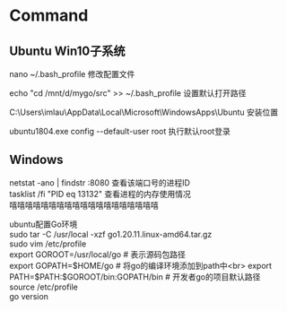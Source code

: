 # Command
## Ubuntu Win10子系统


nano ~/.bash_profile 修改配置文件 <br>


echo "cd /mnt/d/mygo/src" >> ~/.bash_profile  设置默认打开路径<br>

C:\Users\imlau\AppData\Local\Microsoft\WindowsApps\Ubuntu 安装位置<br>

ubuntu1804.exe  config --default-user root  执行默认root登录<br>


## Windows
netstat -ano | findstr :8080 查看该端口号的进程ID <br>
tasklist /fi "PID eq 13132" 查看进程的内存使用情况<br>
嘻嘻嘻嘻嘻嘻嘻嘻嘻嘻嘻嘻嘻嘻嘻嘻嘻嘻嘻

ubuntu配置Go环境<br>
sudo tar -C /usr/local -xzf go1.20.11.linux-amd64.tar.gz<br>
sudo vim /etc/profile<br>
export GOROOT=/usr/local/go # 表示源码包路径<br>
export GOPATH=$HOME/go # 将go的编译环境添加到path中<br>
export PATH=$PATH:$GOROOT/bin:GOPATH/bin # 开发者go的项目默认路径<br>
source /etc/profile<br>
go version<br>
